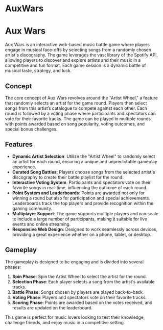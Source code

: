 # AuxWars

# Aux Wars

Aux Wars is an interactive web-based music battle game where players engage in musical face-offs by selecting songs from a randomly chosen artist's discography. The game leverages the vast library of the Spotify API, allowing players to discover and explore artists and their music in a competitive and fun format. Each game session is a dynamic battle of musical taste, strategy, and luck.

## Concept

The core concept of Aux Wars revolves around the "Artist Wheel," a feature that randomly selects an artist for the game round. Players then select songs from this artist’s catalogue to compete against each other. Each round is followed by a voting phase where participants and spectators can vote for their favorite tracks. The game can be played in multiple rounds with points awarded based on song popularity, voting outcomes, and special bonus challenges.

## Features

- **Dynamic Artist Selection**: Utilize the "Artist Wheel" to randomly select an artist for each round, ensuring a unique and unpredictable gameplay experience.
- **Curated Song Battles**: Players choose songs from the selected artist's discography to create their battle playlist for the round.
- **Interactive Voting System**: Participants and spectators vote on their favorite songs in real-time, influencing the outcome of each round.
- **Point System and Leaderboards**: Points are awarded not only for winning a round but also for participation and special achievements. Leaderboards track the top players and provide recognition within the gaming community.
- **Multiplayer Support**: The game supports multiple players and can scale to include a large number of participants, making it suitable for live events and online streaming.
- **Responsive Web Design**: Designed to work seamlessly across devices, providing a great experience whether on a phone, tablet, or desktop.

## Gameplay

The gameplay is designed to be engaging and is divided into several phases:
1. **Spin Phase**: Spin the Artist Wheel to select the artist for the round.
2. **Selection Phase**: Each player selects a song from the artist's available tracks.
3. **Battle Phase**: Songs chosen by players are played back-to-back.
4. **Voting Phase**: Players and spectators vote on their favorite tracks.
5. **Scoring Phase**: Points are awarded based on the votes received, and results are updated on the leaderboard.

This game is perfect for music lovers looking to test their knowledge, challenge friends, and enjoy music in a competitive setting.
